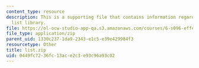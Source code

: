```yaml
---
content_type: resource
description: This is a supporting file that contains information regarding linked
  list library.
file: https://ol-ocw-studio-app-qa.s3.amazonaws.com/courses/6-s096-effective-programming-in-c-and-c-january-iap-2014/0449fc7236fc13ace2c3e93c96a93c02_list.zip
file_type: application/zip
parent_uid: 1330c237-1da9-2343-e1c5-e39e429984f3
resourcetype: Other
title: list.zip
uid: 0449fc72-36fc-13ac-e2c3-e93c96a93c02
---
```


